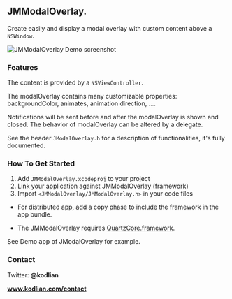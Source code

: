 ## JMModalOverlay.
Create easily and display a modal overlay with custom content above a `NSWindow`.

![JMModalOverlay Demo screenshot](https://raw.github.com/kodlian/JMModalOverlay/master/Demo/screenshot.png)


### Features
The content is provided by a `NSViewController`. 

The modalOverlay contains many customizable properties: backgroundColor, animates, animation direction, .... 

Notifications will be sent before and after the modalOverlay is shown and closed.
The behavior of modalOverlay can be altered by a delegate. 

See the header `JModalOverlay.h` for a description of functionalities, it's fully documented.

### How To Get Started
1. Add `JMModalOverlay.xcodeproj` to your project
2. Link your application against JMModalOverlay (framework)
3. Import `<JMModalOverlay/JMModalOverlay.h>` in your code files

* For distributed app, add a copy phase to include the framework in the app bundle.

* The JMModalOverlay requires [QuartzCore.framework](http://developer.apple.com/library/mac/#documentation/graphicsimaging/reference/QuartzCoreRefCollection/_index.html "Quartz Code Framework Reference").

See Demo app of JModalOverlay for example.

### Contact
Twitter: **@kodlian**

**www.kodlian.com/contact**


